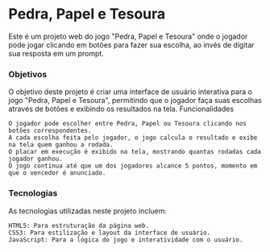 # Pedra, Papel e Tesoura

Este é um projeto web do jogo "Pedra, Papel e Tesoura" onde o jogador pode jogar clicando em botões para fazer sua escolha, ao invés de digitar sua resposta em um prompt.

### Objetivos

O objetivo deste projeto é criar uma interface de usuário interativa para o jogo "Pedra, Papel e Tesoura", permitindo que o jogador faça suas escolhas através de botões e exibindo os resultados na tela.
Funcionalidades

    O jogador pode escolher entre Pedra, Papel ou Tesoura clicando nos botões correspondentes.
    A cada escolha feita pelo jogador, o jogo calcula o resultado e exibe na tela quem ganhou a rodada.
    O placar em execução é exibido na tela, mostrando quantas rodadas cada jogador ganhou.
    O jogo continua até que um dos jogadores alcance 5 pontos, momento em que o vencedor é anunciado.

### Tecnologias

As tecnologias utilizadas neste projeto incluem:

    HTML5: Para estruturação da página web.
    CSS3: Para estilização e layout da interface de usuário.
    JavaScript: Para a lógica do jogo e interatividade com o usuário.
